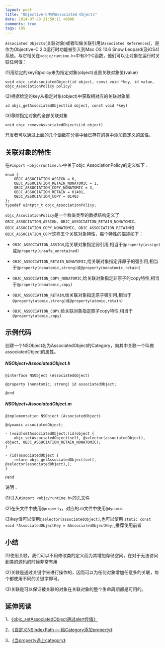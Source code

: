 ```yaml
---
layout: post
title: "Objective-C中的Associated Objects"
date: 2014-07-28 21:50:11 +0800
comments: true
tags: iOS
---
```


`Associated Objects`(关联对象)或者叫做关联引用(`Associated References`)，是作为Objective-C 2.0运行时功能被引入到Mac OS 10.6 Snow Leopard(及iOS4)系统。与它相关在`<objc/rumtime.h>`中有3个C函数，他们可以让对象在运行时关联任何值：

(1)用给定的key和policy来为指定对象(object)设置关联对象值(value)

```
void objc_setAssociatedObject(id object, const void *key, id value, objc_AssociationPolicy policy)
```

(2)根据给定的key从指定对象(object)中获取相对应的关联对象值

```
id objc_getAssociatedObject(id object, const void *key)
```

(3)移除指定对象的全部关联对象

```
void objc_removeAssociatedObjects(id object)
```

开发者可以通过上面的几个函数在分类中给已存在的类中添加自定义的属性。


## 关联对象的特性

在`#import <objc/runtime.h>`中关于objc_AssociationPolicy的定义如下：

```
enum {
    OBJC_ASSOCIATION_ASSIGN = 0,
    OBJC_ASSOCIATION_RETAIN_NONATOMIC = 1,
    OBJC_ASSOCIATION_COPY_NONATOMIC = 3,
    OBJC_ASSOCIATION_RETAIN = 01401,
    OBJC_ASSOCIATION_COPY = 01403
};
typedef uintptr_t objc_AssociationPolicy;
```

`objc_AssociationPolicy`是一个枚举类型的数据结构定义了`OBJC_ASSOCIATION_ASSIGN`、`OBJC_ASSOCIATION_RETAIN_NONATOMIC`、`OBJC_ASSOCIATION_COPY_NONATOMIC`、`OBJC_ASSOCIATION_RETAIN`和`OBJC_ASSOCIATION_COPY`这样五个关联对象特性，每个特性的描述如下：

- `OBJC_ASSOCIATION_ASSIGN`,给关联对象指定弱引用,相当于`@property(assign)`或`@property(unsafe_unretained)` 

- `OBJC_ASSOCIATION_RETAIN_NONATOMIC`,给关联对象指定非原子的强引用,相当于`@property(nonatomic,strong)或@property(nonatomic,retain)`

- `OBJC_ASSOCIATION_COPY_NONATOMIC`,给关联对象指定非原子的copy特性,相当于`@property(nonatomic,copy)`

- `OBJC_ASSOCIATION_RETAIN`,给关联对象指定原子强引用,相当于`@property(atomic,strong)或@property(atomic,retain)`

- `OBJC_ASSOCIATION_COPY`,给关联对象指定原子copy特性,相当于`@property(atomic,copy)`


## 示例代码

创建一个NSObject名为AssociatedObject的Category，向其中关联一个叫做associatedObject的属性。

##### NSObject+AssociatedObject.h

```
@interface NSObject (AssociatedObject)

@property (nonatomic, strong) id associatedObject;

@end
```

##### NSObject+AssociatedObject.m

```
@implementation NSObject (AssociatedObject)

@dynamic associatedObject;

- (void)setAssociatedObject:(id)object {
    objc_setAssociatedObject(self, @selector(associatedObject), object, OBJC_ASSOCIATION_RETAIN_NONATOMIC);
}

- (id)associatedObject {
    return objc_getAssociatedObject(self, @selector(associatedObject),);
}

@end
```

说明：

(1)引入`#import <objc/runtime.h>`的头文件

(2)在头文件中使用`@property`，对应的.m文件中使用`@dynamic`

(3)key值可以使用`@selector(associatedObject)`,也可以使用
`static const void *AssociatedObjectKey = &AssociatedObjectKey;`,推荐使用前者

## 小结

(1)使用关联，我们可以不用修改类的定义而为其增加存储空间，在对于无法访问到类的源码的时候非常有用

(2)关联是通过关键字来进行操作的，因而可以为任何对象增加任意多的关联，每个都使用不同的关键字即可。

(3)关联是可以保证被关联的对象在关联对象的整个生命周期都是可用的。

## 延伸阅读

1、[《objc_setAssociatedObject通过alert传值》](http://blog.csdn.net/sijiazhentan/article/details/11772827)

2、[《自定义NSIndexPath — 給Category添加property》](http://blog.csdn.net/zhoutao198712/article/details/21598911)

3、[《当property遇上category》](http://www.cnblogs.com/tekkaman/p/3753629.html)
